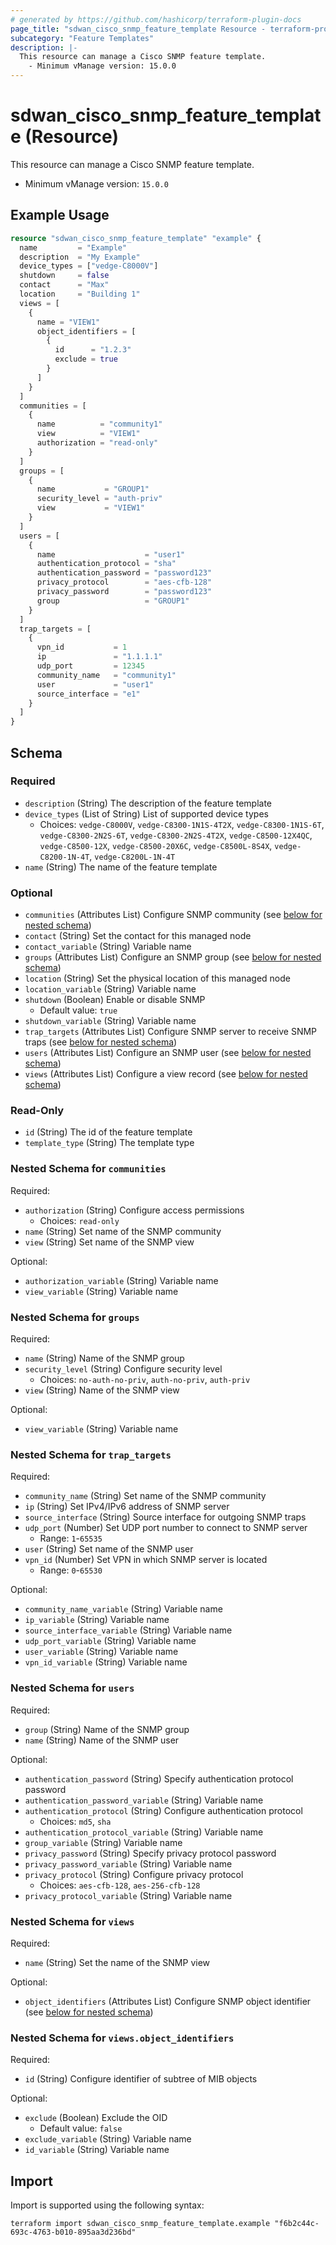 ```yaml
---
# generated by https://github.com/hashicorp/terraform-plugin-docs
page_title: "sdwan_cisco_snmp_feature_template Resource - terraform-provider-sdwan"
subcategory: "Feature Templates"
description: |-
  This resource can manage a Cisco SNMP feature template.
    - Minimum vManage version: 15.0.0
---
```


# sdwan_cisco_snmp_feature_template (Resource)

This resource can manage a Cisco SNMP feature template.
  - Minimum vManage version: `15.0.0`

## Example Usage

```terraform
resource "sdwan_cisco_snmp_feature_template" "example" {
  name         = "Example"
  description  = "My Example"
  device_types = ["vedge-C8000V"]
  shutdown     = false
  contact      = "Max"
  location     = "Building 1"
  views = [
    {
      name = "VIEW1"
      object_identifiers = [
        {
          id      = "1.2.3"
          exclude = true
        }
      ]
    }
  ]
  communities = [
    {
      name          = "community1"
      view          = "VIEW1"
      authorization = "read-only"
    }
  ]
  groups = [
    {
      name           = "GROUP1"
      security_level = "auth-priv"
      view           = "VIEW1"
    }
  ]
  users = [
    {
      name                    = "user1"
      authentication_protocol = "sha"
      authentication_password = "password123"
      privacy_protocol        = "aes-cfb-128"
      privacy_password        = "password123"
      group                   = "GROUP1"
    }
  ]
  trap_targets = [
    {
      vpn_id           = 1
      ip               = "1.1.1.1"
      udp_port         = 12345
      community_name   = "community1"
      user             = "user1"
      source_interface = "e1"
    }
  ]
}
```

<!-- schema generated by tfplugindocs -->
## Schema

### Required

- `description` (String) The description of the feature template
- `device_types` (List of String) List of supported device types
  - Choices: `vedge-C8000V`, `vedge-C8300-1N1S-4T2X`, `vedge-C8300-1N1S-6T`, `vedge-C8300-2N2S-6T`, `vedge-C8300-2N2S-4T2X`, `vedge-C8500-12X4QC`, `vedge-C8500-12X`, `vedge-C8500-20X6C`, `vedge-C8500L-8S4X`, `vedge-C8200-1N-4T`, `vedge-C8200L-1N-4T`
- `name` (String) The name of the feature template

### Optional

- `communities` (Attributes List) Configure SNMP community (see [below for nested schema](#nestedatt--communities))
- `contact` (String) Set the contact for this managed node
- `contact_variable` (String) Variable name
- `groups` (Attributes List) Configure an SNMP group (see [below for nested schema](#nestedatt--groups))
- `location` (String) Set the physical location of this managed node
- `location_variable` (String) Variable name
- `shutdown` (Boolean) Enable or disable SNMP
  - Default value: `true`
- `shutdown_variable` (String) Variable name
- `trap_targets` (Attributes List) Configure SNMP server to receive SNMP traps (see [below for nested schema](#nestedatt--trap_targets))
- `users` (Attributes List) Configure an SNMP user (see [below for nested schema](#nestedatt--users))
- `views` (Attributes List) Configure a view record (see [below for nested schema](#nestedatt--views))

### Read-Only

- `id` (String) The id of the feature template
- `template_type` (String) The template type

<a id="nestedatt--communities"></a>
### Nested Schema for `communities`

Required:

- `authorization` (String) Configure access permissions
  - Choices: `read-only`
- `name` (String) Set name of the SNMP community
- `view` (String) Set name of the SNMP view

Optional:

- `authorization_variable` (String) Variable name
- `view_variable` (String) Variable name


<a id="nestedatt--groups"></a>
### Nested Schema for `groups`

Required:

- `name` (String) Name of the SNMP group
- `security_level` (String) Configure security level
  - Choices: `no-auth-no-priv`, `auth-no-priv`, `auth-priv`
- `view` (String) Name of the SNMP view

Optional:

- `view_variable` (String) Variable name


<a id="nestedatt--trap_targets"></a>
### Nested Schema for `trap_targets`

Required:

- `community_name` (String) Set name of the SNMP community
- `ip` (String) Set IPv4/IPv6 address of SNMP server
- `source_interface` (String) Source interface for outgoing SNMP traps
- `udp_port` (Number) Set UDP port number to connect to SNMP server
  - Range: `1`-`65535`
- `user` (String) Set name of the SNMP user
- `vpn_id` (Number) Set VPN in which SNMP server is located
  - Range: `0`-`65530`

Optional:

- `community_name_variable` (String) Variable name
- `ip_variable` (String) Variable name
- `source_interface_variable` (String) Variable name
- `udp_port_variable` (String) Variable name
- `user_variable` (String) Variable name
- `vpn_id_variable` (String) Variable name


<a id="nestedatt--users"></a>
### Nested Schema for `users`

Required:

- `group` (String) Name of the SNMP group
- `name` (String) Name of the SNMP user

Optional:

- `authentication_password` (String) Specify authentication protocol password
- `authentication_password_variable` (String) Variable name
- `authentication_protocol` (String) Configure authentication protocol
  - Choices: `md5`, `sha`
- `authentication_protocol_variable` (String) Variable name
- `group_variable` (String) Variable name
- `privacy_password` (String) Specify privacy protocol password
- `privacy_password_variable` (String) Variable name
- `privacy_protocol` (String) Configure privacy protocol
  - Choices: `aes-cfb-128`, `aes-256-cfb-128`
- `privacy_protocol_variable` (String) Variable name


<a id="nestedatt--views"></a>
### Nested Schema for `views`

Required:

- `name` (String) Set the name of the SNMP view

Optional:

- `object_identifiers` (Attributes List) Configure SNMP object identifier (see [below for nested schema](#nestedatt--views--object_identifiers))

<a id="nestedatt--views--object_identifiers"></a>
### Nested Schema for `views.object_identifiers`

Required:

- `id` (String) Configure identifier of subtree of MIB objects

Optional:

- `exclude` (Boolean) Exclude the OID
  - Default value: `false`
- `exclude_variable` (String) Variable name
- `id_variable` (String) Variable name

## Import

Import is supported using the following syntax:

```shell
terraform import sdwan_cisco_snmp_feature_template.example "f6b2c44c-693c-4763-b010-895aa3d236bd"
```
